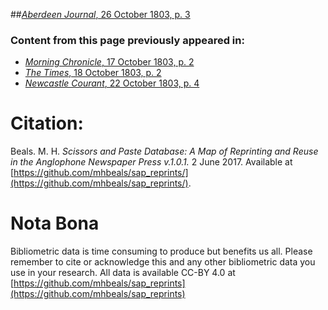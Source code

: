 ##[*Aberdeen Journal*, 26 October 1803, p. 3](https://mhbeals.github.io/sap_html/Aberdeen-Journal/Aberdeen-Journal-26-October-1803-p-3)

### Content from this page previously appeared in:
+ [*Morning Chronicle*, 17 October 1803, p. 2](https://mhbeals.github.io/sap_html/Morning-Chronicle/Morning-Chronicle-17-October-1803-p-2)
+ [*The Times*, 18 October 1803, p. 2](https://mhbeals.github.io/sap_html/The-Times/The-Times-18-October-1803-p-2)
+ [*Newcastle Courant*, 22 October 1803, p. 4](https://mhbeals.github.io/sap_html/Newcastle-Courant/Newcastle-Courant-22-October-1803-p-4)
                    
# Citation: 

Beals. M. H. *Scissors and Paste Database: A Map of Reprinting and Reuse in the Anglophone Newspaper Press v.1.0.1.* 2 June 2017. Available at [https://github.com/mhbeals/sap_reprints/](https://github.com/mhbeals/sap_reprints/). 
                    
# Nota Bona

Bibliometric data is time consuming to produce but benefits us all. Please remember to cite or acknowledge this and any other bibliometric data you use in your research. All data is available CC-BY 4.0 at [https://github.com/mhbeals/sap_reprints](https://github.com/mhbeals/sap_reprints)